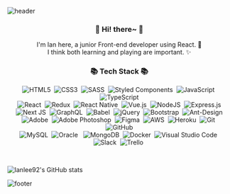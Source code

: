 ![header](https://capsule-render.vercel.app/api?type=waving&color=auto&height=300&section=header&text=ian's%20github&fontSize=90)
<h3 align="center"> 👋 Hi! there~ 👋 </h3>
<p align="center">
I'm Ian here, a junior Front-end developer using React. 🌱<br>
I think both learning and playing are important. ✨
</p>
<h3 align="center">📚 Tech Stack 📚</h3>
<p align="center">
  <img alt="HTML5" src="https://img.shields.io/badge/html5-%23E34F26.svg?style=for-the-badge&logo=html5&logoColor=white"/>&nbsp
  <img alt="CSS3" src="https://img.shields.io/badge/css3-%231572B6.svg?style=for-the-badge&logo=css3&logoColor=white"/>&nbsp
  <img alt="SASS" src="https://img.shields.io/badge/SASS-hotpink.svg?style=for-the-badge&logo=SASS&logoColor=white"/>&nbsp
  <img alt="Styled Components" src="https://img.shields.io/badge/styled--components-DB7093?style=for-the-badge&logo=styled-components&logoColor=white"/>&nbsp
  <img alt="JavaScript" src="https://img.shields.io/badge/javascript-%23323330.svg?style=for-the-badge&logo=javascript&logoColor=%23F7DF1E"/>&nbsp
  <img alt="TypeScript" src="https://img.shields.io/badge/typescript-%23007ACC.svg?style=for-the-badge&logo=typescript&logoColor=white"/>
  <br>
  <img alt="React" src="https://img.shields.io/badge/react-%2320232a.svg?style=for-the-badge&logo=react&logoColor=%2361DAFB"/>&nbsp
  <img alt="Redux" src="https://img.shields.io/badge/redux-%23593d88.svg?style=for-the-badge&logo=redux&logoColor=white"/>&nbsp
  <img alt="React Native" src="https://img.shields.io/badge/react_native-%2320232a.svg?style=for-the-badge&logo=react&logoColor=%2361DAFB"/>&nbsp
  <img alt="Vue.js" src="https://img.shields.io/badge/vuejs-%2335495e.svg?style=for-the-badge&logo=vue-dot-js&logoColor=%234FC08D"/>&nbsp
  <img alt="NodeJS" src="https://img.shields.io/badge/node.js-%2343853D.svg?style=for-the-badge&logo=node-dot-js&logoColor=white"/>&nbsp
  <img alt="Express.js" src="https://img.shields.io/badge/express.js-%23404d59.svg?style=for-the-badge&logo=express&logoColor=%2361DAFB"/>
  <br>
  <img alt="Next JS" src="https://img.shields.io/badge/nextjs-%23000000.svg?style=for-the-badge&logo=next.js&logoColor=white"/>&nbsp
  <img alt="GraphQL" src="https://img.shields.io/badge/-GraphQL-E10098?style=for-the-badge&logo=graphql"/>&nbsp
  <img alt="Babel" src="https://img.shields.io/badge/Babel-F9DC3e?style=for-the-badge&logo=babel&logoColor=black" />&nbsp
  <img alt="jQuery" src="https://img.shields.io/badge/jquery-%230769AD.svg?style=for-the-badge&logo=jquery&logoColor=white"/>&nbsp
  <img alt="Bootstrap" src="https://img.shields.io/badge/bootstrap-%23563D7C.svg?style=for-the-badge&logo=bootstrap&logoColor=white"/>&nbsp
  <img alt="Ant-Design" src="https://img.shields.io/badge/-AntDesign-%230170FE?style=for-the-badge&logo=ant-design&logoColor=white"/>
  <br>
  <img alt="Adobe" src="https://img.shields.io/badge/adobe-%23FF0000.svg?style=for-the-badge&logo=adobe&logoColor=white"/>&nbsp
  <img alt="Adobe Photoshop" src="https://img.shields.io/badge/adobephotoshop-%2331A8FF.svg?style=for-the-badge&logo=adobephotoshop&logoColor=white"/>&nbsp
  <img alt="Figma" src="https://img.shields.io/badge/figma-%23F24E1E.svg?style=for-the-badge&logo=figma&logoColor=white"/>&nbsp
  <img alt="AWS" src="https://img.shields.io/badge/AWS-%23FF9900.svg?style=for-the-badge&logo=amazon-aws&logoColor=white"/>&nbsp
  <img alt="Heroku" src="https://img.shields.io/badge/heroku-%23430098.svg?style=for-the-badge&logo=heroku&logoColor=white"/>&nbsp
  <img alt="Git" src="https://img.shields.io/badge/git-%23F05033.svg?style=for-the-badge&logo=git&logoColor=white"/>&nbsp
  <img alt="GitHub" src="https://img.shields.io/badge/github-%23121011.svg?style=for-the-badge&logo=github&logoColor=white"/>
  <br>
  <img alt="MySQL" src="https://img.shields.io/badge/mysql-%2300f.svg?style=for-the-badge&logo=mysql&logoColor=white"/>&nbsp
  <img alt="Oracle" src ="https://img.shields.io/badge/oracle-%23F00000.svg?style=for-the-badge&logo=oracle&logoColor=white" /> &nbsp
  <img alt="MongoDB" src ="https://img.shields.io/badge/MongoDB-%234ea94b.svg?style=for-the-badge&logo=mongodb&logoColor=white"/>&nbsp
  <img alt="Docker" src="https://img.shields.io/badge/docker-%230db7ed.svg?style=for-the-badge&logo=docker&logoColor=white"/>&nbsp
  <img alt="Visual Studio Code" src="https://img.shields.io/badge/VisualStudioCode-0078d7.svg?style=for-the-badge&logo=visual-studio-code&logoColor=white"/>&nbsp
  <img alt="Slack" src="https://img.shields.io/badge/Slack-4A154B?style=for-the-badge&logo=slack&logoColor=white" />&nbsp
  <img alt="Trello" src="https://img.shields.io/badge/Trello-%23026AA7.svg?style=for-the-badge&logo=Trello&logoColor=white"/>&nbsp
</p><br>

<p align="center">
  
![Ianlee92's GitHub stats](https://github-readme-stats.vercel.app/api?username=ianlee92&show_icons=true&theme=tokyonight)

</p>

![footer](https://capsule-render.vercel.app/api?type=waving&color=auto&height=150&section=footer)
